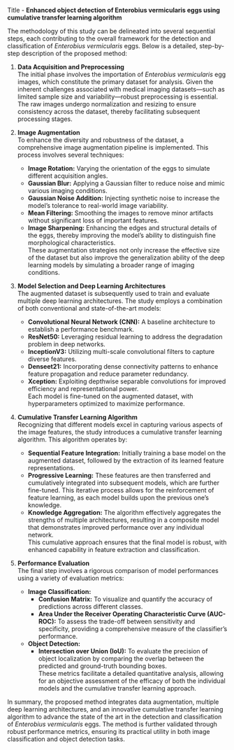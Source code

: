 Title - **Enhanced object detection of Enterobius vermicularis eggs using cumulative transfer learning algorithm**

The methodology of this study can be delineated into several sequential steps, each contributing to the overall framework for the detection and classification of *Enterobius vermicularis* eggs. Below is a detailed, step-by-step description of the proposed method:

1. **Data Acquisition and Preprocessing**  
   The initial phase involves the importation of *Enterobius vermicularis* egg images, which constitute the primary dataset for analysis. Given the inherent challenges associated with medical imaging datasets—such as limited sample size and variability—robust preprocessing is essential. The raw images undergo normalization and resizing to ensure consistency across the dataset, thereby facilitating subsequent processing stages.

2. **Image Augmentation**  
   To enhance the diversity and robustness of the dataset, a comprehensive image augmentation pipeline is implemented. This process involves several techniques:
   - **Image Rotation:** Varying the orientation of the eggs to simulate different acquisition angles.  
   - **Gaussian Blur:** Applying a Gaussian filter to reduce noise and mimic various imaging conditions.  
   - **Gaussian Noise Addition:** Injecting synthetic noise to increase the model’s tolerance to real-world image variability.  
   - **Mean Filtering:** Smoothing the images to remove minor artifacts without significant loss of important features.  
   - **Image Sharpening:** Enhancing the edges and structural details of the eggs, thereby improving the model’s ability to distinguish fine morphological characteristics.  
   These augmentation strategies not only increase the effective size of the dataset but also improve the generalization ability of the deep learning models by simulating a broader range of imaging conditions.

3. **Model Selection and Deep Learning Architectures**  
   The augmented dataset is subsequently used to train and evaluate multiple deep learning architectures. The study employs a combination of both conventional and state-of-the-art models:
   - **Convolutional Neural Network (CNN):** A baseline architecture to establish a performance benchmark.
   - **ResNet50:** Leveraging residual learning to address the degradation problem in deep networks.
   - **InceptionV3:** Utilizing multi-scale convolutional filters to capture diverse features.
   - **Denseet21:** Incorporating dense connectivity patterns to enhance feature propagation and reduce parameter redundancy.
   - **Xception:** Exploiting depthwise separable convolutions for improved efficiency and representational power.  
   Each model is fine-tuned on the augmented dataset, with hyperparameters optimized to maximize performance.

4. **Cumulative Transfer Learning Algorithm**  
   Recognizing that different models excel in capturing various aspects of the image features, the study introduces a cumulative transfer learning algorithm. This algorithm operates by:
   - **Sequential Feature Integration:** Initially training a base model on the augmented dataset, followed by the extraction of its learned feature representations.
   - **Progressive Learning:** These features are then transferred and cumulatively integrated into subsequent models, which are further fine-tuned. This iterative process allows for the reinforcement of feature learning, as each model builds upon the previous one’s knowledge.
   - **Knowledge Aggregation:** The algorithm effectively aggregates the strengths of multiple architectures, resulting in a composite model that demonstrates improved performance over any individual network.  
   This cumulative approach ensures that the final model is robust, with enhanced capability in feature extraction and classification.

5. **Performance Evaluation**  
   The final step involves a rigorous comparison of model performances using a variety of evaluation metrics:
   - **Image Classification:**  
     - **Confusion Matrix:** To visualize and quantify the accuracy of predictions across different classes.
     - **Area Under the Receiver Operating Characteristic Curve (AUC-ROC):** To assess the trade-off between sensitivity and specificity, providing a comprehensive measure of the classifier’s performance.
   - **Object Detection:**  
     - **Intersection over Union (IoU):** To evaluate the precision of object localization by comparing the overlap between the predicted and ground-truth bounding boxes.  
   These metrics facilitate a detailed quantitative analysis, allowing for an objective assessment of the efficacy of both the individual models and the cumulative transfer learning approach.

In summary, the proposed method integrates data augmentation, multiple deep learning architectures, and an innovative cumulative transfer learning algorithm to advance the state of the art in the detection and classification of *Enterobius vermicularis* eggs. The method is further validated through robust performance metrics, ensuring its practical utility in both image classification and object detection tasks.

